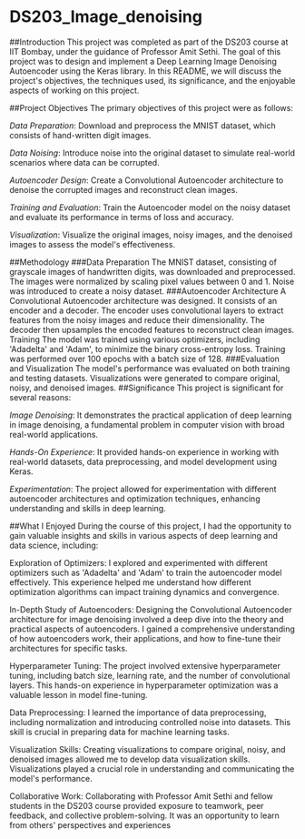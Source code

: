 # DS203_Image_denoising
##Introduction
This project was completed as part of the DS203 course at IIT Bombay, under the guidance of Professor Amit Sethi. The goal of this project was to design and implement a Deep Learning Image Denoising Autoencoder using the Keras library. In this README, we will discuss the project's objectives, the techniques used, its significance, and the enjoyable aspects of working on this project.

##Project Objectives
The primary objectives of this project were as follows:

*Data Preparation*: Download and preprocess the MNIST dataset, which consists of hand-written digit images.

*Data Noising*: Introduce noise into the original dataset to simulate real-world scenarios where data can be corrupted.

*Autoencoder Design*: Create a Convolutional Autoencoder architecture to denoise the corrupted images and reconstruct clean images.

*Training and Evaluation*: Train the Autoencoder model on the noisy dataset and evaluate its performance in terms of loss and accuracy.

*Visualization*: Visualize the original images, noisy images, and the denoised images to assess the model's effectiveness.

##Methodology
###Data Preparation
The MNIST dataset, consisting of grayscale images of handwritten digits, was downloaded and preprocessed.
The images were normalized by scaling pixel values between 0 and 1.
Noise was introduced to create a noisy dataset.
###Autoencoder Architecture
A Convolutional Autoencoder architecture was designed. It consists of an encoder and a decoder.
The encoder uses convolutional layers to extract features from the noisy images and reduce their dimensionality.
The decoder then upsamples the encoded features to reconstruct clean images.
Training
The model was trained using various optimizers, including 'Adadelta' and 'Adam', to minimize the binary cross-entropy loss.
Training was performed over 100 epochs with a batch size of 128.
###Evaluation and Visualization
The model's performance was evaluated on both training and testing datasets.
Visualizations were generated to compare original, noisy, and denoised images.
##Significance
This project is significant for several reasons:

*Image Denoising*: It demonstrates the practical application of deep learning in image denoising, a fundamental problem in computer vision with broad real-world applications.

*Hands-On Experience*: It provided hands-on experience in working with real-world datasets, data preprocessing, and model development using Keras.

*Experimentation*: The project allowed for experimentation with different autoencoder architectures and optimization techniques, enhancing understanding and skills in deep learning.

##What I Enjoyed
During the course of this project, I had the opportunity to gain valuable insights and skills in various aspects of deep learning and data science, including:

Exploration of Optimizers: I explored and experimented with different optimizers such as 'Adadelta' and 'Adam' to train the autoencoder model effectively. This experience helped me understand how different optimization algorithms can impact training dynamics and convergence.

In-Depth Study of Autoencoders: Designing the Convolutional Autoencoder architecture for image denoising involved a deep dive into the theory and practical aspects of autoencoders. I gained a comprehensive understanding of how autoencoders work, their applications, and how to fine-tune their architectures for specific tasks.

Hyperparameter Tuning: The project involved extensive hyperparameter tuning, including batch size, learning rate, and the number of convolutional layers. This hands-on experience in hyperparameter optimization was a valuable lesson in model fine-tuning.

Data Preprocessing: I learned the importance of data preprocessing, including normalization and introducing controlled noise into datasets. This skill is crucial in preparing data for machine learning tasks.

Visualization Skills: Creating visualizations to compare original, noisy, and denoised images allowed me to develop data visualization skills. Visualizations played a crucial role in understanding and communicating the model's performance.

Collaborative Work: Collaborating with Professor Amit Sethi and fellow students in the DS203 course provided exposure to teamwork, peer feedback, and collective problem-solving. It was an opportunity to learn from others' perspectives and experiences

